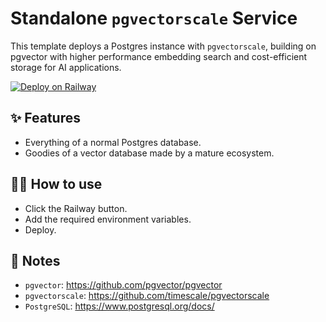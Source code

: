 # Standalone `pgvectorscale` Service

This template deploys a Postgres instance with `pgvectorscale`, building on pgvector with higher performance embedding search and cost-efficient storage for AI applications.

[![Deploy on Railway](https://railway.app/button.svg)](https://railway.app/template/Erynbe?referralCode=jk_FgY)

## ✨ Features

- Everything of a normal Postgres database.
- Goodies of a vector database made by a mature ecosystem.

## 💁‍♀️ How to use

- Click the Railway button.
- Add the required environment variables.
- Deploy.

## 📝 Notes

- `pgvector`: https://github.com/pgvector/pgvector
- `pgvectorscale`: https://github.com/timescale/pgvectorscale
- `PostgreSQL`: https://www.postgresql.org/docs/